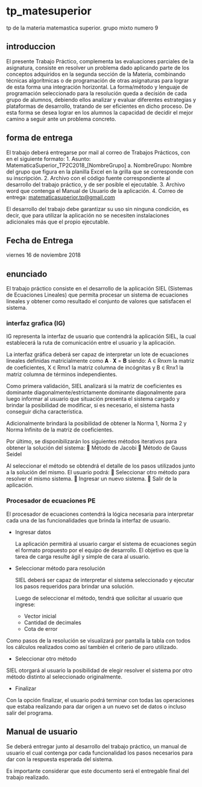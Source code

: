 # tp_matesuperior
tp de la materia matemastica superior. grupo mixto numero 9

## introduccion
El presente Trabajo Práctico, complementa las evaluaciones parciales de la asignatura, consiste en resolver un problema dado aplicando parte de los conceptos adquiridos en la segunda sección de la Materia, combinando técnicas algorítmicas o de programación de otras asignaturas para lograr de esta forma una integración horizontal. La forma/método y lenguaje de programación seleccionado para la resolución queda a decisión de cada grupo de alumnos, debiendo ellos analizar y evaluar diferentes estrategias y plataformas de desarrollo, tratando de ser eficientes en dicho proceso. De esta forma se desea lograr en los alumnos la capacidad de decidir el mejor camino a seguir ante un problema concreto. 

## forma de entrega 
 El trabajo deberá entregarse por mail al correo de Trabajos Prácticos, con en el siguiente formato:  1. Asunto: MatematicaSuperior_TP2C2018_[NombreGrupo] a. NombreGrupo: Nombre del grupo que figura en la planilla Excel en la grilla que se corresponde con su inscripción.  2. Archivo con el código fuente correspondiente al desarrollo del trabajo práctico, y de ser posible el ejecutable.  3. Archivo word que contenga el Manual de Usuario de la aplicación. 4. Correo de entrega: matematicasuperior.tp@gmail.com  
 
El desarrollo del trabajo debe garantizar su uso sin ninguna condición, es decir, que para utilizar la aplicación no se necesiten instalaciones adicionales más que el propio ejecutable.

## Fecha de Entrega 
 viernes 16 de noviembre 2018
 
 ## enunciado 
 
 El trabajo práctico consiste en el desarrollo de la aplicación SIEL (Sistemas de Ecuaciones Lineales) que permita procesar un sistema de ecuaciones lineales y obtener como resultado el conjunto de valores que satisfacen el sistema. 
 
 ### interfaz grafica (IG)
 
 IG representa la interfaz de usuario que contendrá la aplicación SIEL, la cual establecerá la ruta de comunicación entre el usuario y la aplicación. 
 
La interfaz gráfica deberá ser capaz de interpretar un lote de ecuaciones lineales definidas matricialmente como 𝐀 ∙ 𝐗 = 𝐁 siendo: A ∈ Rnxm la matriz de coeficientes, X ∈ Rmx1 la matriz columna de incógnitas y B ∈ Rnx1 la matriz columna de términos independientes.  
 
Como primera validación, SIEL analizará si la matriz de coeficientes es dominante diagonalmente/estrictamente dominante diagonalmente para luego informar al usuario que situación presenta el sistema cargado y brindar la posibilidad de modificar, si es necesario, el sistema hasta conseguir dicha característica.  
 
Adicionalmente brindará la posibilidad de obtener la Norma 1, Norma 2 y Norma Infinito de la matriz de coeficientes.   
 
Por último, se disponibilizarán los siguientes métodos iterativos para obtener la solución del sistema:   Método de Jacobi  Método de Gauss Seidel 
 
Al seleccionar el método se obtendrá el detalle de los pasos utilizados junto a la solución del mismo.  El usuario podrá:  Seleccionar otro método para resolver el mismo sistema.  Ingresar un nuevo sistema.  Salir de la aplicación.  

### Procesador de ecuaciones PE

El procesador de ecuaciones contendrá la lógica necesaria para interpretar cada una de las funcionalidades que brinda la interfaz de usuario. 
 
* Ingresar datos 
 
  La aplicación permitirá al usuario cargar el sistema de ecuaciones según el formato propuesto por el equipo de desarrollo. El objetivo es que la tarea de carga resulte ágil y simple de cara al usuario.  
 
* Seleccionar método para resolución 
 
  SIEL deberá ser capaz de interpretar el sistema seleccionado y ejecutar los pasos requeridos para brindar una solución. 
 
  Luego de seleccionar el método, tendrá que solicitar al usuario que ingrese:  
    * Vector inicial 
    * Cantidad de decimales 
    * Cota de error 
 
Como pasos de la resolución se visualizará por pantalla la tabla con todos los cálculos realizados como así también el criterio de paro utilizado. 
 
 * Seleccionar otro método 
 
SIEL otorgará al usuario la posibilidad de elegir resolver el sistema por otro método distinto al seleccionado originalmente. 
 
* Finalizar 
 
Con la opción finalizar, el usuario podrá terminar con todas las operaciones que estaba realizando para dar origen a un nuevo set de datos o incluso salir del programa.

## Manual de usuario  
 
Se deberá entregar junto al desarrollo del trabajo práctico, un manual de usuario el cual contenga por cada funcionalidad los pasos necesarios para dar con la respuesta esperada del sistema.   
 
Es importante considerar que este documento será el entregable final del trabajo realizado. 
